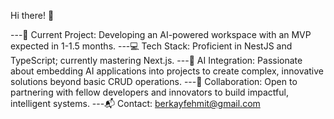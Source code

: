 
Hi there! 👋

---🚀 Current Project: Developing an AI-powered workspace with an MVP expected in 1-1.5 months.
---💻 Tech Stack: Proficient in NestJS and TypeScript; currently mastering Next.js.
---🤖 AI Integration: Passionate about embedding AI applications into projects to create complex, innovative solutions beyond basic CRUD operations.
---🤝 Collaboration: Open to partnering with fellow developers and innovators to build impactful, intelligent systems.
---📬 Contact: berkayfehmit@gmail.com


<!--
**Berkayft/berkayft** is a ✨ _special_ ✨ repository because its `README.md` (this file) appears on your GitHub profile.

Here are some ideas to get you started:


-->
